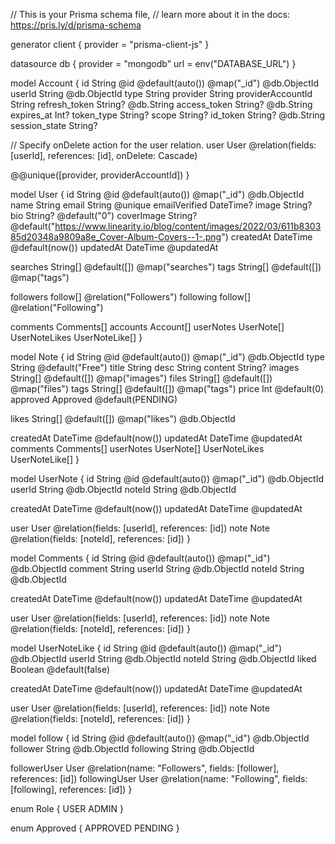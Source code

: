 // This is your Prisma schema file,
// learn more about it in the docs: https://pris.ly/d/prisma-schema

generator client {
  provider = "prisma-client-js"
}

datasource db {
  provider = "mongodb"
  url      = env("DATABASE_URL")
}

model Account {
  id                String  @id @default(auto()) @map("_id") @db.ObjectId
  userId            String  @db.ObjectId
  type              String
  provider          String
  providerAccountId String
  refresh_token     String? @db.String
  access_token      String? @db.String
  expires_at        Int?
  token_type        String?
  scope             String?
  id_token          String? @db.String
  session_state     String?

  // Specify onDelete action for the user relation.
  user User @relation(fields: [userId], references: [id], onDelete: Cascade)

  @@unique([provider, providerAccountId])
}

model User {
  id            String    @id @default(auto()) @map("_id") @db.ObjectId
  name          String
  email         String    @unique
  emailVerified DateTime?
  image         String?
  bio           String?   @default("0")
  coverImage    String?   @default("https://www.linearity.io/blog/content/images/2022/03/611b830385d20348a9809a8e_Cover-Album-Covers--1-.png")
  createdAt     DateTime  @default(now())
  updatedAt     DateTime  @updatedAt

  searches String[] @default([]) @map("searches")
  tags     String[] @default([]) @map("tags")

  followers follow[] @relation("Followers")
  following follow[] @relation("Following")

  comments      Comments[]
  accounts      Account[]
  userNotes     UserNote[]
  UserNoteLikes UserNoteLike[]
}

model Note {
  id       String   @id @default(auto()) @map("_id") @db.ObjectId
  type     String   @default("Free")
  title    String
  desc     String
  content  String?
  images   String[] @default([]) @map("images")
  files    String[] @default([]) @map("files")
  tags     String[] @default([]) @map("tags")
  price    Int      @default(0)
  approved Approved @default(PENDING)

  likes String[] @default([]) @map("likes") @db.ObjectId

  createdAt     DateTime       @default(now())
  updatedAt     DateTime       @updatedAt
  comments      Comments[]
  userNotes     UserNote[]
  UserNoteLikes UserNoteLike[]
}

model UserNote {
  id     String @id @default(auto()) @map("_id") @db.ObjectId
  userId String @db.ObjectId
  noteId String @db.ObjectId

  createdAt DateTime @default(now())
  updatedAt DateTime @updatedAt

  user User @relation(fields: [userId], references: [id])
  note Note @relation(fields: [noteId], references: [id])
}

model Comments {
  id      String @id @default(auto()) @map("_id") @db.ObjectId
  comment String
  userId  String @db.ObjectId
  noteId  String @db.ObjectId

  createdAt DateTime @default(now())
  updatedAt DateTime @updatedAt

  user User @relation(fields: [userId], references: [id])
  note Note @relation(fields: [noteId], references: [id])
}

model UserNoteLike {
  id     String  @id @default(auto()) @map("_id") @db.ObjectId
  userId String  @db.ObjectId
  noteId String  @db.ObjectId
  liked  Boolean @default(false)

  createdAt DateTime @default(now())
  updatedAt DateTime @updatedAt

  user User @relation(fields: [userId], references: [id])
  note Note @relation(fields: [noteId], references: [id])
}

model follow {
  id        String @id @default(auto()) @map("_id") @db.ObjectId
  follower  String @db.ObjectId
  following String @db.ObjectId

  followerUser  User @relation(name: "Followers", fields: [follower], references: [id])
  followingUser User @relation(name: "Following", fields: [following], references: [id])
}

enum Role {
  USER
  ADMIN
}

enum Approved {
  APPROVED
  PENDING
}

